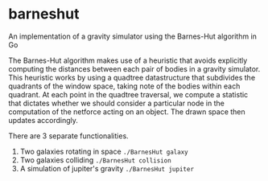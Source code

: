 # barneshut
An implementation of a gravity simulator using the Barnes-Hut algorithm in Go

The Barnes-Hut algorithm makes use of a heuristic that avoids explicitly computing the distances between each pair of bodies in a gravity simulator. This heuristic works by using a quadtree datastructure that subdivides the quadrants of the window space, taking note of the bodies within each quadrant. At each point in the quadtree traversal, we compute a statistic that dictates whether we should consider a particular node in the computation of the netforce acting on an object. The drawn space then updates accordingly.

There are 3 separate functionalities.
1. Two galaxies rotating in space
```./BarnesHut galaxy```
2. Two galaxies colliding
```./BarnesHut collision```
3. A simulation of jupiter's gravity
```./BarnesHut jupiter```
